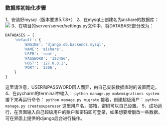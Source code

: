 ### 数据库初始化步骤
1、安装好mysql（版本要求5.7.8+）
2、在mysql上创建名为aishare的数据库：
![](https://cdn.nlark.com/yuque/0/2020/png/662957/1600528877511-d6d7ed74-e5c4-435e-99ef-d718c9622f2b.png)
3、在项目的server/server/settings.py文件中，将DATABASE部分改为：
```python
DATABASES = {
    'default': {
        'ENGINE': 'django.db.backends.mysql',
        'NAME': 'aishare',
        'USER': 'root',
        'PASSWORD': '123456',
        'HOST': '127.0.0.1',
        'PORT': '3306',
    }
}
```
这里请注意，USER和PASSWORD因人而异，由自己安装数据库时的设置而定。
4、在pycharm的terminal中输入：
`python manage.py makemigrations system`
接下来再运行命令：
`python manage.py migrate`
接着，创建超级用户：
`python manage.py createsuperuser`
这里用户名，邮箱，密码可以自己设置。
5、成功运行，在页面输入自己超级用户的账户和密码即可登录，如果想要增删改一些数据，可在界面上提供的django后台进行操作。

